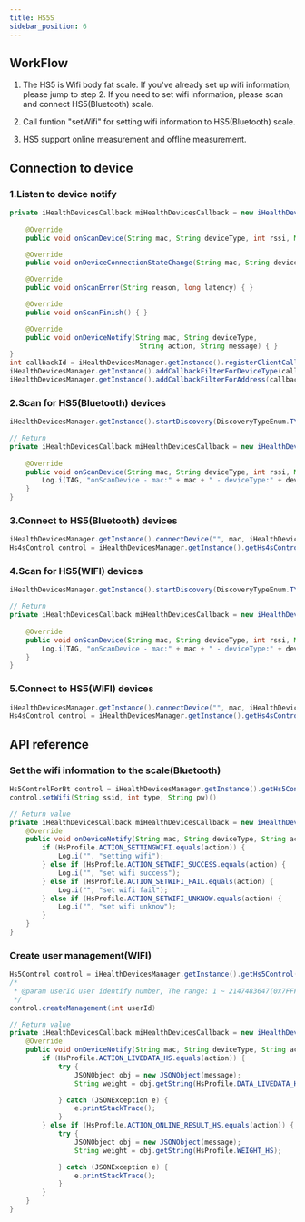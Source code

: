 ```yaml
---
title: HS5S
sidebar_position: 6
---
```


## WorkFlow

1. The HS5 is Wifi body fat scale. If you've already set up wifi information, please jump to step 2. If you need to set wifi information, please scan and connect HS5(Bluetooth) scale.

2. Call funtion "setWifi" for setting wifi information to HS5(Bluetooth) scale.

3. HS5 support online measurement and offline measurement.

## Connection to device

### 1.Listen to device notify

```java
private iHealthDevicesCallback miHealthDevicesCallback = new iHealthDevicesCallback() {
    
    @Override
    public void onScanDevice(String mac, String deviceType, int rssi, Map manufactorData) { }

    @Override
    public void onDeviceConnectionStateChange(String mac, String deviceType, int status, int errorID, Map manufactorData){ }

    @Override
    public void onScanError(String reason, long latency) { }

    @Override
    public void onScanFinish() { }

    @Override
    public void onDeviceNotify(String mac, String deviceType,
                                String action, String message) { }
}
int callbackId = iHealthDevicesManager.getInstance().registerClientCallback(miHealthDevicesCallback);
iHealthDevicesManager.getInstance().addCallbackFilterForDeviceType(callbackId, iHealthDevicesManager.TYPE_HS5, iHealthDevicesManager.TYPE_HS5_BT);
iHealthDevicesManager.getInstance().addCallbackFilterForAddress(callbackId, String... macs)
```

### 2.Scan for HS5(Bluetooth) devices

```java
iHealthDevicesManager.getInstance().startDiscovery(DiscoveryTypeEnum.TYPE_HS5_BT);
```

```java
// Return
private iHealthDevicesCallback miHealthDevicesCallback = new iHealthDevicesCallback() {
    
    @Override
    public void onScanDevice(String mac, String deviceType, int rssi, Map manufactorData) { 
        Log.i(TAG, "onScanDevice - mac:" + mac + " - deviceType:" + deviceType + " - rssi:" + rssi + " - manufactorData:" + manufactorData);
    }
}
```

### 3.Connect to HS5(Bluetooth) devices

```java
iHealthDevicesManager.getInstance().connectDevice("", mac, iHealthDevicesManager.TYPE_HS5_BT)
Hs4sControl control = iHealthDevicesManager.getInstance().getHs4sControl(mDeviceMac);
```

### 4.Scan for HS5(WIFI) devices

```java
iHealthDevicesManager.getInstance().startDiscovery(DiscoveryTypeEnum.TYPE_HS5_BT);
```

```java
// Return
private iHealthDevicesCallback miHealthDevicesCallback = new iHealthDevicesCallback() {
    
    @Override
    public void onScanDevice(String mac, String deviceType, int rssi, Map manufactorData) { 
        Log.i(TAG, "onScanDevice - mac:" + mac + " - deviceType:" + deviceType + " - rssi:" + rssi + " - manufactorData:" + manufactorData);
    }
}
```

### 5.Connect to HS5(WIFI) devices

```java
iHealthDevicesManager.getInstance().connectDevice("", mac, iHealthDevicesManager.TYPE_HS5)
Hs4sControl control = iHealthDevicesManager.getInstance().getHs4sControl(mDeviceMac);
```

## API reference

### Set the wifi information to the scale(Bluetooth)

```java
Hs5ControlForBt control = iHealthDevicesManager.getInstance().getHs5ControlForBt(mDeviceMac);
control.setWifi(String ssid, int type, String pw)() 
```

```java
// Return value
private iHealthDevicesCallback miHealthDevicesCallback = new iHealthDevicesCallback() {
    @Override
    public void onDeviceNotify(String mac, String deviceType, String action, String message) {
        if (HsProfile.ACTION_SETTINGWIFI.equals(action)) {
            Log.i("", "setting wifi");
        } else if (HsProfile.ACTION_SETWIFI_SUCCESS.equals(action) {
            Log.i("", "set wifi success");
        } else if (HsProfile.ACTION_SETWIFI_FAIL.equals(action) {
            Log.i("", "set wifi fail");
        } else if (HsProfile.ACTION_SETWIFI_UNKNOW.equals(action) {
            Log.i("", "set wifi unknow");
        }
    } 
}
```

### Create user management(WIFI)

```java
Hs5Control control = iHealthDevicesManager.getInstance().getHs5Control(mDeviceMac);
/*
 * @param userId user identify number, The range: 1 ~ 2147483647(0x7FFFFFFF)
 */
control.createManagement(int userId)
```

```java
// Return value
private iHealthDevicesCallback miHealthDevicesCallback = new iHealthDevicesCallback() {
    @Override
    public void onDeviceNotify(String mac, String deviceType, String action, String message) {
        if (HsProfile.ACTION_LIVEDATA_HS.equals(action)) {
            try {
                JSONObject obj = new JSONObject(message);
                String weight = obj.getString(HsProfile.DATA_LIVEDATA_HSWEIGHT);

            } catch (JSONException e) {
                e.printStackTrace();
            }
        } else if (HsProfile.ACTION_ONLINE_RESULT_HS.equals(action)) {
            try {
                JSONObject obj = new JSONObject(message);
                String weight = obj.getString(HsProfile.WEIGHT_HS);

            } catch (JSONException e) {
                e.printStackTrace();
            }
        } 
    }
}
```
